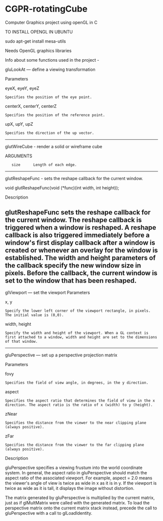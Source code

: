 # CGPR-rotatingCube
Computer Graphics project using openGL in C

TO INSTALL OPENGL IN UBUNTU

sudo apt-get install mesa-utils

Needs OpenGL graphics libraries

  Info about some functions used in the project - 
  
gluLookAt — define a viewing transformation

Parameters

eyeX, eyeY, eyeZ

    Specifies the position of the eye point. 
centerX, centerY, centerZ

    Specifies the position of the reference point. 
upX, upY, upZ

    Specifies the direction of the up vector. 
---------------------------------------------------
glutWireCube - render a solid or wireframe cube

ARGUMENTS

       size      Length of each edge.
---------------------------------------------------
glutReshapeFunc - sets the reshape callback for the current window.

void glutReshapeFunc(void (*func)(int width, int height));

 Description

glutReshapeFunc sets the reshape callback for the current window. The reshape callback is triggered when a window is reshaped. A reshape callback is also triggered immediately before a window's first display callback after a window is created or whenever an overlay for the window is established. The width and height parameters of the callback specify the new window size in pixels. Before the callback, the current window is set to the window that has been reshaped. 
---------------------------------------------------
glViewport — set the viewport
Parameters

x, y

    Specify the lower left corner of the viewport rectangle, in pixels. The initial value is (0,0). 
width, height

    Specify the width and height of the viewport. When a GL context is first attached to a window, width and height are set to the dimensions of that window. 
 ---------------------------------------------------
 gluPerspective — set up a perspective projection matrix
 
 Parameters

fovy

    Specifies the field of view angle, in degrees, in the y direction. 
aspect

    Specifies the aspect ratio that determines the field of view in the x direction. The aspect ratio is the ratio of x (width) to y (height). 
zNear

    Specifies the distance from the viewer to the near clipping plane (always positive). 
zFar

    Specifies the distance from the viewer to the far clipping plane (always positive). 
    
   Description

gluPerspective specifies a viewing frustum into the world coordinate system. In general, the aspect ratio in gluPerspective should match the aspect ratio of the associated viewport. For example, aspect = 2.0 means the viewer's angle of view is twice as wide in x as it is in y. If the viewport is twice as wide as it is tall, it displays the image without distortion.

The matrix generated by gluPerspective is multiplied by the current matrix, just as if glMultMatrix were called with the generated matrix. To load the perspective matrix onto the current matrix stack instead, precede the call to gluPerspective with a call to glLoadIdentity. 
